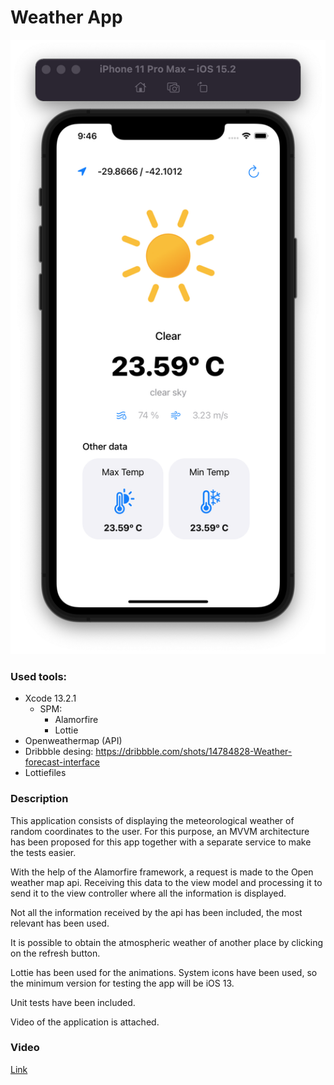 # Weather App

![Weather App Screenshot](imgs/1.png)

### Used tools:
- Xcode 13.2.1
    - SPM:
        - Alamorfire
        - Lottie
- Openweathermap (API)
- Dribbble desing: https://dribbble.com/shots/14784828-Weather-forecast-interface
- Lottiefiles

### Description
This application consists of displaying the meteorological weather of random coordinates to the user.
For this purpose, an MVVM architecture has been proposed for this app together with a separate service to make the tests easier.

With the help of the Alamorfire framework, a request is made to the Open weather map api. Receiving this data to the view model and processing it to send it to the view controller where all the information is displayed.

Not all the information received by the api has been included, the most relevant has been used.

It is possible to obtain the atmospheric weather of another place by clicking on the refresh button.

Lottie has been used for the animations.
System icons have been used, so the minimum version for testing the app will be iOS 13.

Unit tests have been included.

Video of the application is attached.

### Video
[Link](https://github.com/xexuew/WeatherApp/blob/main/imgs/video.mp4)

